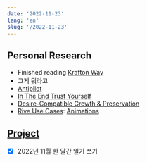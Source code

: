 ```yaml
---
date: '2022-11-23'
lang: 'en'
slug: '/2022-11-23'
---
```


## Personal Research

- Finished reading [Krafton Way](./../.././docs/pages/Krafton%20Way.md)
- 그게 뭐라고
- [Antipilot](./../.././docs/pages/Antipilot.md)
- [In The End Trust Yourself](./../.././docs/pages/In%20The%20End%20Trust%20Yourself.md)
- [Desire-Compatible Growth & Preservation](./../.././docs/pages/Desire-Compatible%20Growth%20%26%20Preservation.md)
- [Rive Use Cases](https://rive.app/use-cases): [Animations](./../.././docs/pages/Animations.md)

## [Project](./../.././docs/pages/Project.md)

- [x] 2022년 11월 한 달간 일기 쓰기

<head>
  <html lang="en-US"/>
</head>
